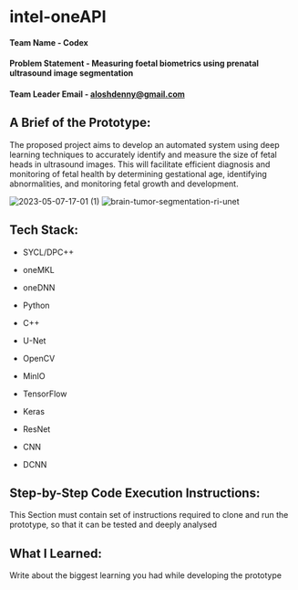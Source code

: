 # intel-oneAPI

#### Team Name - Codex
#### Problem Statement - Measuring foetal biometrics using prenatal ultrasound image segmentation
#### Team Leader Email - aloshdenny@gmail.com

## A Brief of the Prototype:
  The proposed project aims to develop an automated system using deep learning techniques to accurately identify and measure the size of fetal heads in ultrasound images. This will facilitate efficient diagnosis and monitoring of fetal health by determining gestational age, identifying abnormalities, and monitoring fetal growth and development.
  
  ![2023-05-07-17-01 (1)](https://user-images.githubusercontent.com/97750960/236676119-2d46255c-3424-4cb8-ba9e-33dfa728e2b3.jpg)
  ![brain-tumor-segmentation-ri-unet](https://user-images.githubusercontent.com/97750960/236676170-20e4e93f-2050-4c1b-a514-2e434c38c75e.png)

  
## Tech Stack: 
   * SYCL/DPC++

   * oneMKL

   * oneDNN

   * Python

   * C++

   * U-Net

   * OpenCV
   
   * MinIO

   * TensorFlow

   * Keras

   * ResNet

   * CNN

   * DCNN
   
## Step-by-Step Code Execution Instructions:
  This Section must contain set of instructions required to clone and run the prototype, so that it can be tested and deeply analysed
  
## What I Learned:
   Write about the biggest learning you had while developing the prototype
